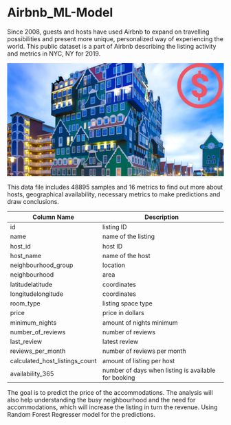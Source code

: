 # Airbnb_ML-Model

Since 2008, guests and hosts have used Airbnb to expand on travelling possibilities and present more unique, personalized way of experiencing the world. This public dataset is a part of Airbnb describing the listing activity and metrics in NYC, NY for 2019.

![Hotel](https://github.com/Ranjini-G/INSAID-Assignment/blob/master/Images/Hotel.png "Hotel")

This data file includes 48895 samples and 16 metrics to find out more about hosts, geographical availability, necessary metrics to make predictions and draw conclusions.

| Column Name                      | Description                                           |
| -------------                    | -------------                                         |
| id                               | listing ID                                            |
| name                             | name of the listing                                   |
| host_id                          | host ID                                               |
| host_name                        | name of the host                                      |  
| neighbourhood_group              | location                                              |
| neighbourhood                    | area                                                  |
| latitudelatitude                 | coordinates                                           |
| longitudelongitude               | coordinates                                           |
| room_type                        | listing space type                                    |
| price                            | price in dollars                                      |
| minimum_nights                   | amount of nights minimum                              |
| number_of_reviews                | number of reviews                                     |
| last_review                      | latest review                                         |
| reviews_per_month                | number of reviews per month                           |
| calculated_host_listings_count   | amount of listing per host                            |
| availability_365                 | number of days when listing is available for booking  |

The goal is to predict the price of the accommodations. The analysis will also help understanding the busy neighbourhood and the need for accommodations, which will increase the listing in turn the revenue. Using Random Forest Regresser model for the predictions.
